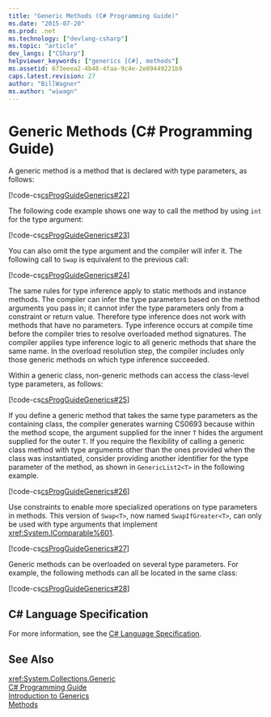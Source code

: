 ```yaml
---
title: "Generic Methods (C# Programming Guide)"
ms.date: "2015-07-20"
ms.prod: .net
ms.technology: ["devlang-csharp"]
ms.topic: "article"
dev_langs: ["CSharp"]
helpviewer_keywords: ["generics [C#], methods"]
ms.assetid: 673eeea2-4b48-4faa-9c4e-2e89449221b9
caps.latest.revision: 27
author: "BillWagner"
ms.author: "wiwagn"
---
```

# Generic Methods (C# Programming Guide)
A generic method is a method that is declared with type parameters, as follows:  
  
 [!code-cs[csProgGuideGenerics#22](../../../csharp/programming-guide/generics/codesnippet/CSharp/generic-methods_1.cs)]  
  
 The following code example shows one way to call the method by using `int` for the type argument:  
  
 [!code-cs[csProgGuideGenerics#23](../../../csharp/programming-guide/generics/codesnippet/CSharp/generic-methods_2.cs)]  
  
 You can also omit the type argument and the compiler will infer it. The following call to `Swap` is equivalent to the previous call:  
  
 [!code-cs[csProgGuideGenerics#24](../../../csharp/programming-guide/generics/codesnippet/CSharp/generic-methods_3.cs)]  
  
 The same rules for type inference apply to static methods and instance methods. The compiler can infer the type parameters based on the method arguments you pass in; it cannot infer the type parameters only from a constraint or return value. Therefore type inference does not work with methods that have no parameters. Type inference occurs at compile time before the compiler tries to resolve overloaded method signatures. The compiler applies type inference logic to all generic methods that share the same name. In the overload resolution step, the compiler includes only those generic methods on which type inference succeeded.  
  
 Within a generic class, non-generic methods can access the class-level type parameters, as follows:  
  
 [!code-cs[csProgGuideGenerics#25](../../../csharp/programming-guide/generics/codesnippet/CSharp/generic-methods_4.cs)]  
  
 If you define a generic method that takes the same type parameters as the containing class, the compiler generates warning CS0693 because within the method scope, the argument supplied for the inner `T` hides the argument supplied for the outer `T`. If you require the flexibility of calling a generic class method with type arguments other than the ones provided when the class was instantiated, consider providing another identifier for the type parameter of the method, as shown in `GenericList2<T>` in the following example.  
  
 [!code-cs[csProgGuideGenerics#26](../../../csharp/programming-guide/generics/codesnippet/CSharp/generic-methods_5.cs)]  
  
 Use constraints to enable more specialized operations on type parameters in methods. This version of `Swap<T>`, now named `SwapIfGreater<T>`, can only be used with type arguments that implement <xref:System.IComparable%601>.  
  
 [!code-cs[csProgGuideGenerics#27](../../../csharp/programming-guide/generics/codesnippet/CSharp/generic-methods_6.cs)]  
  
 Generic methods can be overloaded on several type parameters. For example, the following methods can all be located in the same class:  
  
 [!code-cs[csProgGuideGenerics#28](../../../csharp/programming-guide/generics/codesnippet/CSharp/generic-methods_7.cs)]  
  
## C# Language Specification  
 For more information, see the [C# Language Specification](../../../csharp/language-reference/language-specification/index.md).  
  
## See Also  
 <xref:System.Collections.Generic>   
 [C# Programming Guide](../../../csharp/programming-guide/index.md)   
 [Introduction to Generics](../../../csharp/programming-guide/generics/introduction-to-generics.md)   
 [Methods](../../../csharp/programming-guide/classes-and-structs/methods.md)
